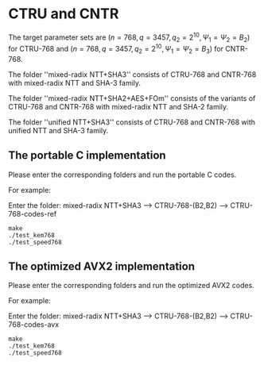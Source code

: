# CTRU and CNTR


The target parameter sets are ($n=768,q=3457,q_2=2^{10},\Psi_1=\Psi_2=B_2$) for CTRU-768 and ($n=768,q=3457,q_2=2^{10},\Psi_1=\Psi_2=B_3$) for CNTR-768.

The folder ''mixed-radix NTT+SHA3'' consists of CTRU-768 and CNTR-768 with mixed-radix NTT and SHA-3 family.

The folder ''mixed-radix NTT+SHA2+AES+FOm'' consists of the variants of CTRU-768 and CNTR-768 with mixed-radix NTT and SHA-2 family.

The folder ''unified NTT+SHA3'' consists of CTRU-768 and CNTR-768 with unified NTT and SHA-3 family.


## The portable C implementation


Please enter the corresponding folders and run the portable C codes.

For example:

Enter the folder: mixed-radix NTT+SHA3 --> CTRU-768-(B2,B2) --> CTRU-768-codes-ref

```
make
./test_kem768
./test_speed768
```

## The optimized AVX2 implementation


Please enter the corresponding folders and run the optimized AVX2 codes.

For example:

Enter the folder: mixed-radix NTT+SHA3 --> CTRU-768-(B2,B2) --> CTRU-768-codes-avx

```
make
./test_kem768
./test_speed768
```


